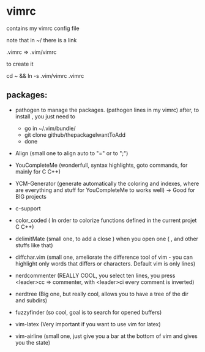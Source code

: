 # vimrc
contains my vimrc config file

note that  in ~/ 
there is a link

.vimrc => .vim/vimrc

to create it

cd ~ && ln -s .vim/vimrc .vimrc


packages:
---------
- pathogen to manage the packages. (pathogen lines in my vimrc)
     after, to install , you just need to
     * go in ~/.vim/bundle/
     * git clone github/thepackageIwantToAdd
     * done

- Align (small one to align auto to "=" or to ";")

- YouCompleteMe (wonderfull, syntax highlights, goto commands, for mainly for C C++)

- YCM-Generator (generate automatically the coloring and indexes, where are everything and stuff for YouCompleteMe to works well) -> Good for BIG projects

- c-support

- color_coded ( In order to colorize functions defined in the current projet C C++)

- delimitMate (small one, to add a close ) when you open one ( , and other stuffs like that)

- diffchar.vim (small one, ameliorate the difference tool of vim - you can highlight only words that differs or characters. Default vim is only lines)

- nerdcommenter (REALLY COOL, you select ten lines, you press \<leader\>cc => commenter, with \<leader\>ci every comment is inverted)

- nerdtree (Big one, but really cool, allows you to have a tree of the dir and subdirs)

- fuzzyfinder (so cool, goal is to search for opened buffers)

- vim-latex (Very important if you want to use vim for latex)

- vim-airline (small one, just give you a bar at the bottom of vim and gives you the state)
